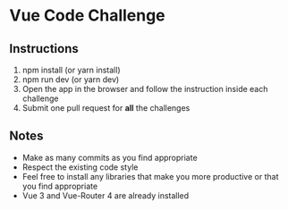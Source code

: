 # Vue Code Challenge

## Instructions

1. npm install (or yarn install)
1. npm run dev (or yarn dev)
1. Open the app in the browser and follow the instruction inside each challenge
1. Submit one pull request for **all** the challenges

## Notes

-   Make as many commits as you find appropriate
-   Respect the existing code style
-   Feel free to install any libraries that make you more productive or that you find appropriate
-   Vue 3 and Vue-Router 4 are already installed
